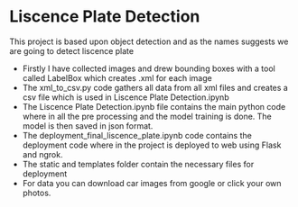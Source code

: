 # Liscence Plate Detection
This project is based upon object detection and as the names suggests we are going to detect liscence plate

 - Firstly I have collected images and drew bounding boxes with a tool called LabelBox which creates .xml for each image
 - The xml_to_csv.py code gathers all data from all xml files and creates a csv file which is used in Liscence Plate Detection.ipynb 
 - The Liscence Plate Detection.ipynb file contains the main python code where in all the pre processing and the model training is done. The model is then saved in json format.
 - The deployment_final_liscence_plate.ipynb code contains the deployment code where in the project is deployed to web using Flask and ngrok.
 - The static and templates folder contain the necessary files for deployment
 - For data you can download car images from google or click your own photos.
